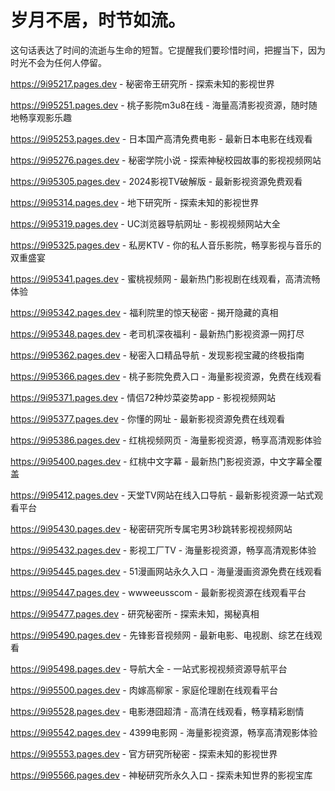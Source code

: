 # 岁月不居，时节如流。
这句话表达了时间的流逝与生命的短暂。它提醒我们要珍惜时间，把握当下，因为时光不会为任何人停留。

https://9i95217.pages.dev - 秘密帝王研究所 - 探索未知的影视世界

https://9i95251.pages.dev - 桃子影院m3u8在线 - 海量高清影视资源，随时随地畅享观影乐趣

https://9i95253.pages.dev - 日本国产高清免费电影 - 最新日本电影在线观看

https://9i95276.pages.dev - 秘密学院小说 - 探索神秘校园故事的影视视频网站

https://9i95305.pages.dev - 2024影视TV破解版 - 最新影视资源免费观看

https://9i95314.pages.dev - 地下研究所 - 探索未知的影视世界

https://9i95319.pages.dev - UC浏览器导航网址 - 影视视频网站大全

https://9i95325.pages.dev - 私房KTV - 你的私人音乐影院，畅享影视与音乐的双重盛宴

https://9i95341.pages.dev - 蜜桃视频网 - 最新热门影视剧在线观看，高清流畅体验

https://9i95342.pages.dev - 福利院里的惊天秘密 - 揭开隐藏的真相

https://9i95348.pages.dev - 老司机深夜福利 - 最新热门影视资源一网打尽

https://9i95362.pages.dev - 秘密入口精品导航 - 发现影视宝藏的终极指南

https://9i95366.pages.dev - 桃子影院免费入口 - 海量影视资源，免费在线观看

https://9i95371.pages.dev - 情侣72种炒菜姿势app - 影视视频网站

https://9i95377.pages.dev - 你懂的网址 - 最新影视资源免费在线观看

https://9i95386.pages.dev - 红桃视频网页 - 海量影视资源，畅享高清观影体验

https://9i95400.pages.dev - 红桃中文字幕 - 最新热门影视资源，中文字幕全覆盖

https://9i95412.pages.dev - 天堂TV网站在线入口导航 - 最新影视资源一站式观看平台

https://9i95430.pages.dev - 秘密研究所专属宅男3秒跳转影视视频网站

https://9i95432.pages.dev - 影视工厂TV - 海量影视资源，畅享高清观影体验

https://9i95445.pages.dev - 51漫画网站永久入口 - 海量漫画资源免费在线观看

https://9i95447.pages.dev - wwweeusscom - 最新影视资源在线观看平台

https://9i95477.pages.dev - 研究秘密所 - 探索未知，揭秘真相

https://9i95490.pages.dev - 先锋影音视频网 - 最新电影、电视剧、综艺在线观看

https://9i95498.pages.dev - 导航大全 - 一站式影视视频资源导航平台

https://9i95500.pages.dev - 肉嫁高柳家 - 家庭伦理剧在线观看平台

https://9i95528.pages.dev - 电影港囧超清 - 高清在线观看，畅享精彩剧情

https://9i95542.pages.dev - 4399电影网 - 海量影视资源，畅享高清观影体验

https://9i95553.pages.dev - 官方研究所秘密 - 探索未知的影视世界

https://9i95566.pages.dev - 神秘研究所永久入口 - 探索未知世界的影视宝库
